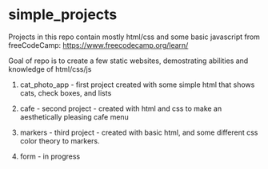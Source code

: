 # simple_projects

Projects in this repo contain mostly html/css and some basic javascript from freeCodeCamp: https://www.freecodecamp.org/learn/

Goal of repo is to create a few static websites, demostrating abilities and knowledge of html/css/js

1. cat_photo_app - first project created with some simple html that shows cats, check boxes, and lists

2. cafe - second project - created with html and css to make an aesthetically pleasing cafe menu

3. markers - third project - created with basic html, and some different css color theory to markers.

4. form - in progress
